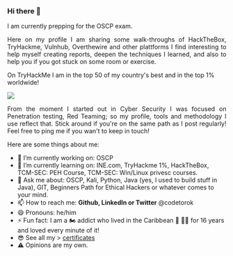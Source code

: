 ### Hi there 👋

<!--
**codetorok/codetorok** is a ✨ _special_ ✨ repository because its `README.md` (this file) appears on your GitHub profile.

Here are some ideas to get you started:

- 🔭 I’m currently working on ...
- 🌱 I’m currently learning ...
- 👯 I’m looking to collaborate on ...
- 🤔 I’m looking for help with ...
- 💬 Ask me about ...
- 📫 How to reach me: ...
- 😄 Pronouns: ...
- ⚡ Fun fact: ...
-->

<p><code<whoami</code> I am currently prepping for the OSCP exam.</p>

<p align="justify">Here on my profile I am sharing some walk-throughs of HackTheBox, TryHackme, Vulnhub, Overthewire and other plattforms I find interesting to help myself creating reports, deepen the techniques I learned, and also to help you if you got stuck on some room or exercise.</p>

On TryHackMe I am in the top 50 of my country's best and in the top 1% worldwide!

<img src="https://github.com/codetorok/my_certificates/blob/master/images/best_top50_thm.png">

<p align="justify">From the moment I started out in Cyber Security I was focused on Penetration testing, Red Teaming; so my profile, tools and methodology I use reflect that. Stick around if you're on the same path as I post regularly! Feel free to ping me if you wan't to keep in touch!</p>

<p>Here are some things about me:</p>

- 🔭 I’m currently working on: OSCP
- 🌱 I’m currently learning on: INE.com, TryHackme 1%, HackTheBox, TCM-SEC: PEH Course, TCM-SEC: Win/Linux privesc courses.
- 💬 Ask me about: OSCP, Kali, Python, Java (yes, I used to build stuff in Java), GIT, Beginners Path for Ethical Hackers or whatever comes to your mind.
- 📫 How to reach me: **Github, LinkedIn or Twitter** @codetorok
- 😄 Pronouns: he/him
- ⚡ Fun fact: I am a 🏍️ addict who lived in the Caribbean 🦜 🏴‍☠️ for 16 years and loved every minute of it!
- 😎 See all my > [certificates](https://github.com/codetorok/my_certificates)
- ⚠️ Opinions are my own.
